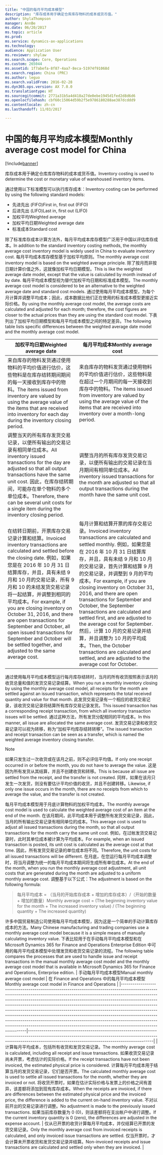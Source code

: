 ```yaml
---
title: "中国的每月平均成本模型"
description: "库存成本用于确定仓库库存物料的成本或货币值。"
author: ShylaThompson
manager: AnnBe
ms.date: 06/20/2017
ms.topic: article
ms.prod: 
ms.service: dynamics-ax-applications
ms.technology: 
audience: Application User
ms.reviewer: shylaw
ms.search.scope: Core, Operations
ms.custom: 265044
ms.assetid: 1f7abefa-8f87-4aa7-8eca-51974f91068d
ms.search.region: China (PRC)
ms.author: leguo
ms.search.validFrom: 2016-02-28
ms.dyn365.ops.version: AX 7.0.0
ms.translationtype: HT
ms.sourcegitcommit: 2771a31b5a4d418a27de0ebe1945d1fed2d8d6d6
ms.openlocfilehash: cbf60c15064d59b2f5e9786180288ae387dcddd9
ms.contentlocale: zh-cn
ms.lasthandoff: 11/03/2017

---
```


# <a name="monthly-average-cost-model-for-china"></a><span data-ttu-id="c6dcf-103">中国的每月平均成本模型</span><span class="sxs-lookup"><span data-stu-id="c6dcf-103">Monthly average cost model for China</span></span>

[!include[banner](../includes/banner.md)]


<span data-ttu-id="c6dcf-104">库存成本用于确定仓库库存物料的成本或货币值。</span><span class="sxs-lookup"><span data-stu-id="c6dcf-104">Inventory costing is used to determine the cost or monetary value of warehoused inventory items.</span></span>

<span data-ttu-id="c6dcf-105">通过使用以下标准模型可以执行库存成本：</span><span class="sxs-lookup"><span data-stu-id="c6dcf-105">Inventory costing can be performed by using the following standard models:</span></span>
-   <span data-ttu-id="c6dcf-106">先进先出 (FIFO)</span><span class="sxs-lookup"><span data-stu-id="c6dcf-106">First in, first out (FIFO)</span></span>
-   <span data-ttu-id="c6dcf-107">后进先出 (LIFO)</span><span class="sxs-lookup"><span data-stu-id="c6dcf-107">Last in, first out (LIFO)</span></span>
-   <span data-ttu-id="c6dcf-108">加权平均</span><span class="sxs-lookup"><span data-stu-id="c6dcf-108">Weighted average</span></span>
-   <span data-ttu-id="c6dcf-109">加权平均日期</span><span class="sxs-lookup"><span data-stu-id="c6dcf-109">Weighted average date</span></span>
-   <span data-ttu-id="c6dcf-110">标准成本</span><span class="sxs-lookup"><span data-stu-id="c6dcf-110">Standard cost</span></span>

<span data-ttu-id="c6dcf-111">除了标准库存成本计算方法外，每月平均成本库存模型广泛用于中国以评估库存成本。</span><span class="sxs-lookup"><span data-stu-id="c6dcf-111">In addition to the standard inventory costing methods, the monthly average cost inventory model is widely used in China to evaluate inventory cost.</span></span> <span data-ttu-id="c6dcf-112">每月平均成本库存模型基于加权平均原则。</span><span class="sxs-lookup"><span data-stu-id="c6dcf-112">The monthly average cost inventory model is based on the weighted average principle.</span></span> <span data-ttu-id="c6dcf-113">除了按月而非按日期计算价值之外，这就像加权平均日期模型。</span><span class="sxs-lookup"><span data-stu-id="c6dcf-113">This is like the weighted average date model, except that the value is calculated by month instead of by date.</span></span> <span data-ttu-id="c6dcf-114">每月平均成本模型视为替代加权平均日期和标准成本模型。</span><span class="sxs-lookup"><span data-stu-id="c6dcf-114">The monthly average cost model is considered to be an alternative to the weighted average date and standard cost models.</span></span> <span data-ttu-id="c6dcf-115">通过使用每月平均成本模型，为每个月计算并调整平均成本；因此，成本数据比他们正在使用的标准成本模型更接近实际价格。</span><span class="sxs-lookup"><span data-stu-id="c6dcf-115">By using the monthly average cost model, the average costs are calculated and adjusted for each month; therefore, the cost figures are closer to the actual prices than they are using the standard cost model.</span></span> <span data-ttu-id="c6dcf-116">下表列出了加权平均日期模型和每月平均成本模型之间的特定差异。</span><span class="sxs-lookup"><span data-stu-id="c6dcf-116">The following table lists specific differences between the weighted average date model and the monthly average cost model.</span></span>

| <span data-ttu-id="c6dcf-117">加权平均日期</span><span class="sxs-lookup"><span data-stu-id="c6dcf-117">Weighted average date</span></span>                                                                                                                                                                                                                                                                                                                 | <span data-ttu-id="c6dcf-118">每月平均成本</span><span class="sxs-lookup"><span data-stu-id="c6dcf-118">Monthly average cost</span></span>                                                                                                                                                                                                                                                                                                                                                                                                        |
|---------------------------------------------------------------------------------------------------------------------------------------------------------------------------------------------------------------------------------------------------------------------------------------------------------------------------------------|-----------------------------------------------------------------------------------------------------------------------------------------------------------------------------------------------------------------------------------------------------------------------------------------------------------------------------------------------------------------------------------------------------------------------------|
| <span data-ttu-id="c6dcf-119">来自库存的物料发货通过使用物料的平均价值进行估价，这些物料是在库存结转期间期间的每一天接收到库存中的物料。</span><span class="sxs-lookup"><span data-stu-id="c6dcf-119">The items issued from inventory are valued by using the average value of the items that are received into inventory for each day during the inventory closing period.</span></span>                                                                                                                                                                 | <span data-ttu-id="c6dcf-120">来自库存的物料发货通过使用物料的平均价值进行估价，这些物料是在超过一个月期间的每一天接收到库存中的物料。</span><span class="sxs-lookup"><span data-stu-id="c6dcf-120">The items issued from inventory are valued by using the average value of the items that are received into inventory over a month-long period.</span></span>                                                                                                                                                                                                                                                                               |
| <span data-ttu-id="c6dcf-121">调整当天的所有库存发货交易记录，以便所有输出的交易记录有相同单位成本。</span><span class="sxs-lookup"><span data-stu-id="c6dcf-121">All inventory issued transactions for the day are adjusted so that all output transactions have the same unit cost.</span></span> <span data-ttu-id="c6dcf-122">因此，在库存结转期间，可能存在单个物料的多个单位成本。</span><span class="sxs-lookup"><span data-stu-id="c6dcf-122">Therefore, there can be several unit costs for a single item during the inventory closing period.</span></span>                                                                                                                 | <span data-ttu-id="c6dcf-123">调整当月的所有库存发货交易记录，以便所有输出的交易记录在当月期间有相同单位成本。</span><span class="sxs-lookup"><span data-stu-id="c6dcf-123">All inventory issued transactions for the month are adjusted so that all output transactions during the month have the same unit cost.</span></span>                                                                                                                                                                                                                                                                                      |
| <span data-ttu-id="c6dcf-124">在结转日期前，开票库存交易记录计算和结算。</span><span class="sxs-lookup"><span data-stu-id="c6dcf-124">Invoiced inventory transactions are calculated and settled before the closing date.</span></span> <span data-ttu-id="c6dcf-125">例如，如果您是在 2016 年 10 月 31 日结算库存，并且，具有未结 9 月和 10 月的交易记录，所有 9 月和 10 的未结发货交易记录将一起结算，并调整到相同的平均成本。</span><span class="sxs-lookup"><span data-stu-id="c6dcf-125">For example, if you are closing inventory on October 31, 2016, and there are open transactions for September and October, all open issued transactions for September and October will be settled together, and adjusted to the same average cost.</span></span> | <span data-ttu-id="c6dcf-126">每月计算和结算开票的库存交易记录。</span><span class="sxs-lookup"><span data-stu-id="c6dcf-126">Invoiced inventory transactions are calculated and settled monthly.</span></span> <span data-ttu-id="c6dcf-127">例如，如果您是在 2016 年 10 月 31 日结算库存，并且，具有未结 9 月和 10 月的交易记录，首先计算和结算 9 月的交易记录，并调整到 9 月的平均成本。</span><span class="sxs-lookup"><span data-stu-id="c6dcf-127">For example, if you are closing inventory on October 31, 2016, and there are open transactions for September and October, the September transactions are calculated and settled first, and are adjusted to the average cost for September.</span></span> <span data-ttu-id="c6dcf-128">然后，计算 10 月的交易记录并结算，并且调整为 10 月的平均成本。</span><span class="sxs-lookup"><span data-stu-id="c6dcf-128">Then, the October transactions are calculated and settled, and are adjusted to the average cost for October.</span></span> |

<span data-ttu-id="c6dcf-129">通过使用每月平均成本模型运行每月库存结转时，当月的所有收货按照表示该月的收货总量和值的发货交易记录结算。</span><span class="sxs-lookup"><span data-stu-id="c6dcf-129">When you run a monthly inventory closing by using the monthly average cost model, all receipts for the month are settled against an issued transaction, which represents the total received quantity and value for that month.</span></span> <span data-ttu-id="c6dcf-130">此发货交易记录有一个相应的收货交易记录，该收货交易记录将结算所有库存交易记录发货。</span><span class="sxs-lookup"><span data-stu-id="c6dcf-130">This issued transaction has a corresponding receipt transaction, from which all inventory transaction issues will be settled.</span></span> <span data-ttu-id="c6dcf-131">通过这种方法，所有发货分配相同的平均成本。</span><span class="sxs-lookup"><span data-stu-id="c6dcf-131">In this manner, all issue are allocated the same average cost.</span></span> <span data-ttu-id="c6dcf-132">发货交易记录和收货交易记录可以视为转移，称为“加权平均库存结转转移”。</span><span class="sxs-lookup"><span data-stu-id="c6dcf-132">The issued transaction and receipt transaction can be seen as a transfer, which is named the weighted average inventory closing transfer.</span></span>

> [!NOTE]
> <span data-ttu-id="c6dcf-133">如果只发生过一次收货或在该月之前，则不必评估平均值。</span><span class="sxs-lookup"><span data-stu-id="c6dcf-133">If only one receipt occurred in or before the month, you do not have to average the value.</span></span> <span data-ttu-id="c6dcf-134">这是因为所有发货从其结算，并且不创建收货和转移。</span><span class="sxs-lookup"><span data-stu-id="c6dcf-134">This is because all issue are settled from the receipt, and the transfer is not created.</span></span> <span data-ttu-id="c6dcf-135">同样，如果在该月只发生一次发货，则没有要估计平均价值的收货，并且不创建转移。</span><span class="sxs-lookup"><span data-stu-id="c6dcf-135">Likewise, if only one issue occurs in the month, there are no receipts from which to average the value, and the transfer is not created.</span></span>


<span data-ttu-id="c6dcf-136">每月平均成本模型用于月底计算物料的加权平均成本。</span><span class="sxs-lookup"><span data-stu-id="c6dcf-136">The monthly average cost model is used to calculate the weighted average cost of an item at the end of the month.</span></span> <span data-ttu-id="c6dcf-137">在该月期间，此平均成本用于调整所有发货交易记录，因此，当月的所有输出交易记录有相同单位的成本。</span><span class="sxs-lookup"><span data-stu-id="c6dcf-137">This average cost is used to adjust all issued transactions during the month, so that all output transactions for the month carry the same unit cost.</span></span> <span data-ttu-id="c6dcf-138">例如，在过帐发货交易记录时，此时其单位成本被计算为平均成本。</span><span class="sxs-lookup"><span data-stu-id="c6dcf-138">For example, when an issued transaction is posted, its unit cost is calculated as the average cost at that time.</span></span> <span data-ttu-id="c6dcf-139">因此，所有发货交易记录的单位成本将不同。</span><span class="sxs-lookup"><span data-stu-id="c6dcf-139">Therefore, the unit costs for all issued transactions will be different.</span></span> <span data-ttu-id="c6dcf-140">在月底，在您运行每月平均成本调整时，将当月调整为统一的每月平均成本期间将生成所有单位成本。</span><span class="sxs-lookup"><span data-stu-id="c6dcf-140">At the end of the month, when you run the monthly average cost adjustment, all unit costs that are generated during the month are adjusted to a uniform monthly average cost.</span></span> <span data-ttu-id="c6dcf-141">调整基于以下公式：</span><span class="sxs-lookup"><span data-stu-id="c6dcf-141">The adjustment is based on the following formula:</span></span>

> <span data-ttu-id="c6dcf-142">每月平均成本 = （当月的开始库存成本 + 增加的库存成本）/（开始的数量 + 增加的数量）</span><span class="sxs-lookup"><span data-stu-id="c6dcf-142">Monthly average cost = (The beginning inventory value for the month + The increased inventory value) / (The beginning quantity + The increased quantity)</span></span>


<span data-ttu-id="c6dcf-143">许多中国贸易制造公司使用每月平均成本模型，因为这是一个简单的手动计算库存成本的方法。</span><span class="sxs-lookup"><span data-stu-id="c6dcf-143">Many Chinese manufacturing and trading companies use a monthly average cost model because it is a simple means of manually calculating inventory value.</span></span> <span data-ttu-id="c6dcf-144">下表比较用于在手动每月平均成本模型和在 Microsoft Dynamics 365 for Finance and Operations Enterprise Edition 中可用的每月平均成本模型中处理发货和收货交易记录的流程。</span><span class="sxs-lookup"><span data-stu-id="c6dcf-144">The following table compares the processes that are used to handle issue and receipt transactions in the manual monthly average cost model and the monthly average cost model that is available in Microsoft Dynamics 365 for Finance and Operations, Enterprise edition.</span></span>
| <span data-ttu-id="c6dcf-145">手动每月平均成本模型</span><span class="sxs-lookup"><span data-stu-id="c6dcf-145">Manual monthly average cost model</span></span>                                                                                                                                                                                                                                                                                                                                                                                                                                                                                                                                                                                                                                           | <span data-ttu-id="c6dcf-146">在 Finance and Operations 中的每月平均成本模型</span><span class="sxs-lookup"><span data-stu-id="c6dcf-146">Monthly average cost model in Finance and Operations</span></span>                                                                                                                                                        |
|-----------------------------------------------------------------------------------------------------------------------------------------------------------------------------------------------------------------------------------------------------------------------------------------------------------------------------------------------------------------------------------------------------------------------------------------------------------------------------------------------------------------------------------------------------------------------------------------------------------------------------------------------------------------------------|----------------------------------------------------------------------------------------------------------------------------------------------------------------------------------------------------------------------------|
| <span data-ttu-id="c6dcf-147">计算每月平均成本，包括所有收货和发货交易记录。</span><span class="sxs-lookup"><span data-stu-id="c6dcf-147">The monthly average cost is calculated, including all receipt and issue transactions.</span></span> <span data-ttu-id="c6dcf-148">如果收货交易记录尚未开票，考虑估计的实际价格。</span><span class="sxs-lookup"><span data-stu-id="c6dcf-148">If the receipt transactions have not been invoiced, the estimated physical price is considered.</span></span> <span data-ttu-id="c6dcf-149">计算每月平均成本用于结算当月的发货交易记录，它们是否开票。</span><span class="sxs-lookup"><span data-stu-id="c6dcf-149">The calculated monthly average cost is used to settle all issued transactions for the month, whether they are invoiced or not.</span></span> <span data-ttu-id="c6dcf-150">将收货开票时，如果在估计实际价格与发票上的价格之间有差异，该差额将添加到现有库存成本。</span><span class="sxs-lookup"><span data-stu-id="c6dcf-150">When the receipts are invoiced, if there are differences between the estimated physical price and the invoiced price, the difference is added to the current on-hand inventory value.</span></span> <span data-ttu-id="c6dcf-151">不对以前开出的交易记录进行调整。</span><span class="sxs-lookup"><span data-stu-id="c6dcf-151">No adjustment is made to the previously issued transactions.</span></span> <span data-ttu-id="c6dcf-152">如果当前库存数量为 0 (0)，则该差额将在支出帐户中进行调整。</span><span class="sxs-lookup"><span data-stu-id="c6dcf-152">If the current inventory quantity is 0 (zero), the differences are adjusted in the expense account.</span></span> | <span data-ttu-id="c6dcf-153">仅从已开票的收货计算每月平均成本，并仅结算已开票的发货交易记录。</span><span class="sxs-lookup"><span data-stu-id="c6dcf-153">Only the monthly average cost from invoiced receipts is calculated, and only invoiced issue transactions are settled.</span></span> <span data-ttu-id="c6dcf-154">仅当开票时，才会计算未开票收货和发货交易记录并结算。</span><span class="sxs-lookup"><span data-stu-id="c6dcf-154">Non-invoiced receipts and issue transactions are calculated and settled only when they are invoiced.</span></span> |

 






